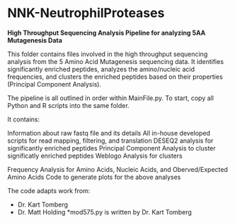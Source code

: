 # NNK-NeutrophilProteases
**High Throughput Sequencing Analysis Pipeline for analyzing 5AA Mutagenesis Data**

This folder contains files involved in the high throughput sequencing analysis from the 5 Amino Acid Mutagenesis sequencing data. It identifies significantly enriched peptides, analyzes the amino/nucleic acid frequencies, and clusters the enriched peptides based on their properties (Principal Component Analysis).

The pipeline is all outlined in order within MainFile.py. To start, copy all Python and R scripts into the same folder. 

It contains:

Information about raw fastq file and its details
All in-house developed scripts for read mapping, filtering, and translation
DESEQ2 analysis for significantly enriched peptides
Principal Component Analysis to cluster significatly enriched peptides
Weblogo Analysis for clusters

Frequency Analysis for Amino Acids, Nucleic Acids, and Oberved/Expected Amino Acids
Code to generate plots for the above analyses

The code adapts work from:
- Dr. Kart Tomberg
- Dr. Matt Holding
*mod575.py is written by Dr. Kart Tomberg
